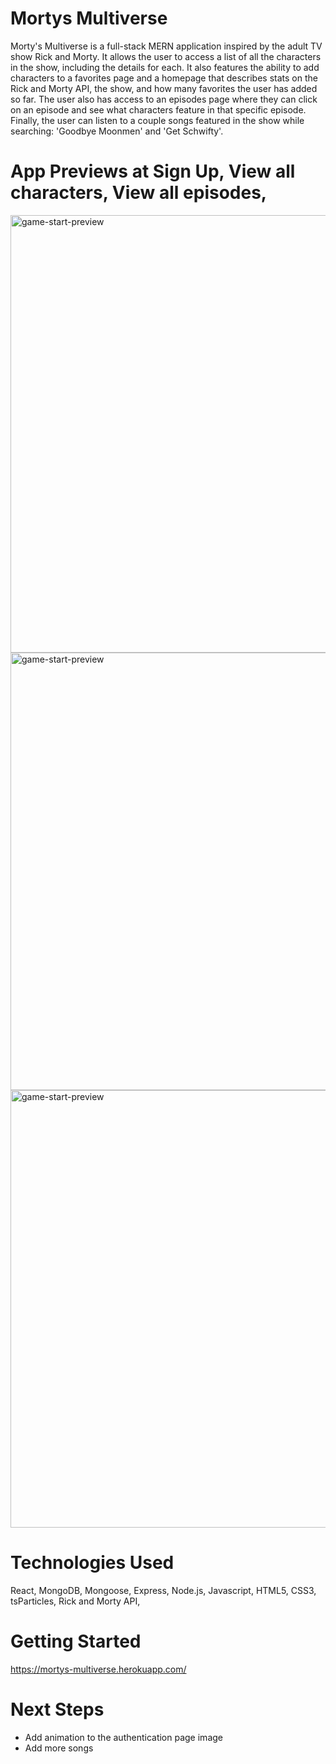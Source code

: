 # Mortys Multiverse
Morty's Multiverse is a full-stack MERN application inspired by the adult TV show Rick and Morty. It allows the user to access a list of all the characters in the show, including the details for each. It also features the ability to add characters to a favorites page and a homepage that describes stats on the Rick and Morty API, the show, and how many favorites the user has added so far. The user also has access to an episodes page where they can click on an episode and see what characters feature in that specific episode. Finally, the user can listen to a couple songs featured in the show while searching: 'Goodbye Moonmen' and 'Get Schwifty'.

# App Previews at Sign Up, View all characters, View all episodes, 
<img src="https://i.imgur.com/w8AngxT.png" width="700px" alt="game-start-preview"/>
<img src="https://i.imgur.com/YhzA26x.png" width="700px" alt="game-start-preview"/>
<img src="https://i.imgur.com/ELf1Xzm.png" width="700px" alt="game-start-preview"/>

# Technologies Used
React, MongoDB, Mongoose, Express, Node.js, Javascript, HTML5, CSS3, tsParticles, Rick and Morty API,

# Getting Started

https://mortys-multiverse.herokuapp.com/

# Next Steps
- Add animation to the authentication page image
- Add more songs

